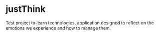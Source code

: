 # justThink
Test project to learn technologies, application designed to reflect on the emotions we experience and how to manage them.
